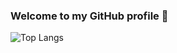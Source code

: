 ### Welcome to my GitHub profile 👋

![Top Langs](https://github-readme-stats.vercel.app/api/top-langs/?username=NikBel3476&layout=compact&theme=dark)
